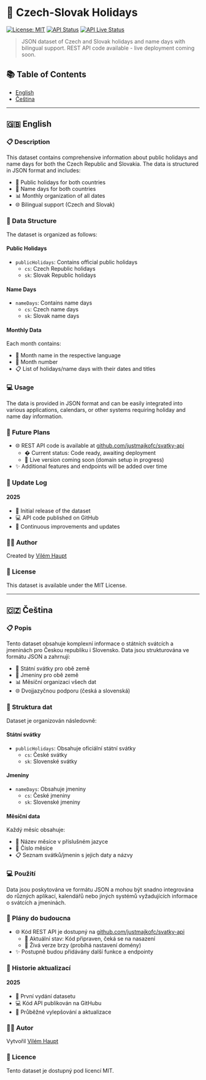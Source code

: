 # 🎉 Czech-Slovak Holidays

[![License: MIT](https://img.shields.io/badge/License-MIT-yellow.svg)](https://opensource.org/licenses/MIT)
[![API Status](https://img.shields.io/badge/API-Code%20Ready-blue)](https://github.com/justmajkofc/svatky-api)
[![API Live Status](https://img.shields.io/badge/Live_Status-Coming_Soon-orange)](https://github.com/justmajkofc/svatky-api)

> JSON dataset of Czech and Slovak holidays and name days with bilingual support. REST API code available - live deployment coming soon.

## 📚 Table of Contents
- [English](#-english)
- [Čeština](#-čeština)

---

## 🇬🇧 English

### 📋 Description
This dataset contains comprehensive information about public holidays and name days for both the Czech Republic and Slovakia. The data is structured in JSON format and includes:

- 🎊 Public holidays for both countries
- 📅 Name days for both countries
- 📊 Monthly organization of all dates
- 🌐 Bilingual support (Czech and Slovak)

### 📁 Data Structure
The dataset is organized as follows:

#### Public Holidays
- `publicHolidays`: Contains official public holidays
  - `cs`: Czech Republic holidays
  - `sk`: Slovak Republic holidays

#### Name Days
- `nameDays`: Contains name days
  - `cs`: Czech name days
  - `sk`: Slovak name days

#### Monthly Data
Each month contains:
- 📝 Month name in the respective language
- 🔢 Month number
- 📋 List of holidays/name days with their dates and titles

### 💻 Usage
The data is provided in JSON format and can be easily integrated into various applications, calendars, or other systems requiring holiday and name day information.

### 🔮 Future Plans
- 🌐 REST API code is available at [github.com/justmajkofc/svatky-api](https://github.com/justmajkofc/svatky-api)
  - � Current status: Code ready, awaiting deployment
  - 🚀 Live version coming soon (domain setup in progress)
- ✨ Additional features and endpoints will be added over time

### 📝 Update Log
#### 2025
- 🚀 Initial release of the dataset
- 💻 API code published on GitHub
- 🔧 Continuous improvements and updates

### 👨‍💻 Author
Created by [Vilém Haupt](https://github.com/justmajkofc)

### 📄 License
This dataset is available under the MIT License.

---

## 🇨🇿 Čeština

### 📋 Popis
Tento dataset obsahuje komplexní informace o státních svátcích a jmeninách pro Českou republiku i Slovensko. Data jsou strukturována ve formátu JSON a zahrnují:

- 🎊 Státní svátky pro obě země
- 📅 Jmeniny pro obě země
- 📊 Měsíční organizaci všech dat
- 🌐 Dvojjazyčnou podporu (česká a slovenská)

### 📁 Struktura dat
Dataset je organizován následovně:

#### Státní svátky
- `publicHolidays`: Obsahuje oficiální státní svátky
  - `cs`: České svátky
  - `sk`: Slovenské svátky

#### Jmeniny
- `nameDays`: Obsahuje jmeniny
  - `cs`: České jmeniny
  - `sk`: Slovenské jmeniny

#### Měsíční data
Každý měsíc obsahuje:
- 📝 Název měsíce v příslušném jazyce
- 🔢 Číslo měsíce
- 📋 Seznam svátků/jmenin s jejich daty a názvy

### 💻 Použití
Data jsou poskytována ve formátu JSON a mohou být snadno integrována do různých aplikací, kalendářů nebo jiných systémů vyžadujících informace o svátcích a jmeninách.

### 🔮 Plány do budoucna
- 🌐 Kód REST API je dostupný na [github.com/justmajkofc/svatky-api](https://github.com/justmajkofc/svatky-api)
  - 🚦 Aktuální stav: Kód připraven, čeká se na nasazení
  - 🚀 Živá verze brzy (probíhá nastavení domény)
- ✨ Postupně budou přidávány další funkce a endpointy

### 📝 Historie aktualizací
#### 2025
- 🚀 První vydání datasetu
- 💻 Kód API publikován na GitHubu
- 🔧 Průběžné vylepšování a aktualizace

### 👨‍💻 Autor
Vytvořil [Vilém Haupt](https://github.com/justmajkofc)

### 📄 Licence
Tento dataset je dostupný pod licencí MIT.
